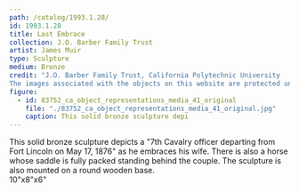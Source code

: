 ```yaml
---
path: /catalog/1993.1.28/
id: 1993.1.28
title: Last Embrace 
collection: J.O. Barber Family Trust
artist: James Muir
type: Sculpture
medium: Bronze
credit: "J.O. Barber Family Trust, California Polytechnic University
The images associated with the objects on this website are protected under United States copyright laws. We are pleased to share these materials as an educational resource for the public for non-commercial, educational and personal use only, or for fair use as defined by law."
figure:
  - id: 83752_ca_object_representations_media_41_original
    file: "./83752_ca_object_representations_media_41_original.jpg"
    caption: This solid bronze sculpture depi
---
```

This solid bronze sculpture depicts a "7th Cavalry officer departing from Fort Lincoln on May 17, 1876" as he embraces his wife. There is also a horse whose saddle is fully packed standing behind the couple. The sculpture is also mounted on a round wooden base.  
10"x8"x6"
